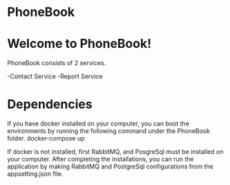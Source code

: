 # PhoneBook

# Welcome to PhoneBook!

PhoneBook consists of 2 services.

-Contact Service
-Report Service


# Dependencies

If you have docker installed on your computer, you can boot the environments by running the following command under the PhoneBook folder.
	docker-compose up

If docker is not installed, first RabbitMQ, and PosgreSql must be installed on your computer.
After completing the installations, you can run the application by making RabbitMQ and PostgreSql configurations from the appsetting.json file.

